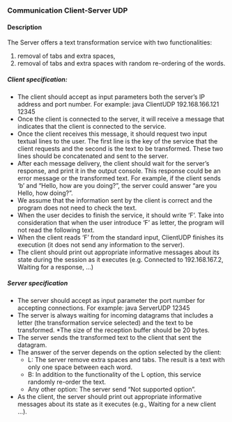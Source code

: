 ### Communication Client-Server UDP ###
#### Description ####
The Server offers a text
transformation service with two functionalities: 
1. removal of tabs and extra spaces,
2. removal of tabs and extra spaces with random re-ordering of the words.

##### Client specification: ######
* The client should accept as input parameters both the server’s IP address and port
number. For example: java ClientUDP 192.168.166.121 12345
* Once the client is connected to the server, it will receive a message that indicates that
the client is connected to the service.
* Once the client receives this message, it should request two input textual lines to the
user. The first line is the key of the service that the client requests and the second is the
text to be transformed. These two lines should be concatenated and sent to the server.
* After each message delivery, the client should wait for the server’s response, and print it
in the output console. This response could be an error message or the transformed text.
For example, if the client sends ‘b’ and “Hello, how are you doing?”, the
server could answer “are you Hello, how doing?”.
* We assume that the information sent by the client is correct and the program does not
need to check the text.
* When the user decides to finish the service, it should write ‘F’. Take into consideration
that when the user introduce ‘F’ as letter, the program will not read the following text.
* When the client reads ‘F’ from the standard input, ClientUDP finishes its execution (it
does not send any information to the server).
* The client should print out appropriate informative messages about its state during the
session as it executes (e.g. Connected to 192.168.167.2, Waiting for a
response, …)

##### Server specification ##### 
* The server should accept as input parameter the port number for accepting connections.
For example: java ServerUDP 12345
* The server is always waiting for incoming datagrams that includes a letter (the
transformation service selected) and the text to be transformed.
*The size of the reception buffer should be 20 bytes.
* The server sends the transformed text to the client that sent the datagram.
* The answer of the server depends on the option selected by the client:
    * L: The server remove extra spaces and tabs. The result is a text with only one
space between each word.
    * B: In addition to the functionality of the L option, this service randomly re-order
the text.
    * Any other option: The server send “Not supported option”.
* As the client, the server should print out appropriate informative messages about its state
as it executes (e.g., Waiting for a new client …).